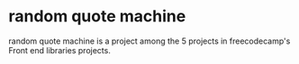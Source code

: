 # random quote machine
random quote machine is a project among the 5 projects in freecodecamp's Front end libraries projects.